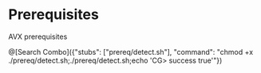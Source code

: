 # Prerequisites

AVX prerequisites

@[Search Combo]({"stubs": ["prereq/detect.sh"], "command": "chmod +x ./prereq/detect.sh;./prereq/detect.sh;echo 'CG> success true'"})

